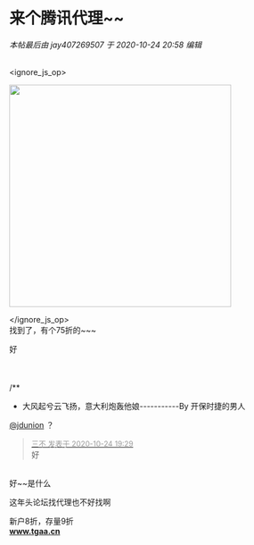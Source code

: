 # 来个腾讯代理~~


<i class="pstatus"> 本帖最后由 jay407269507 于 2020-10-24 20:58 编辑 </i><br />
<br />

<ignore_js_op>

<img id="aimg_140725" aid="140725" src="static/image/common/none.gif" zoomfile="forum.php?mod=attachment&aid=MTQwNzI1fGNkOWUxNDkxfDE2MDk1MjE3NDF8NDczNDR8NzU4MDU2&noupdate=yes&nothumb=yes" file="forum.php?mod=attachment&aid=MTQwNzI1fGNkOWUxNDkxfDE2MDk1MjE3NDF8NDczNDR8NzU4MDU2&noupdate=yes" class="zoom" onclick="zoom(this, this.src, 0, 0, 0)" width="398" id="aimg_140725" inpost="1" onmouseover="showMenu({'ctrlid':this.id,'pos':'12'})" />

<div class="tip tip_4 aimg_tip" id="aimg_140725_menu" style="position: absolute; display: none" disautofocus="true">
<div class="xs0">
<p><strong>QQ截图20201024192711.jpg</strong> <em class="xg1">(9.28 KB, 下载次数: 2)</em></p>
<p>
<a href="forum.php?mod=attachment&amp;aid=MTQwNzI1fGNkOWUxNDkxfDE2MDk1MjE3NDF8NDczNDR8NzU4MDU2&amp;nothumb=yes" target="_blank">下载附件</a>

</p>

<p class="xg1 y">2020-10-24 19:27 上传</p>

</div>
<div class="tip_horn"></div>
</div>

</ignore_js_op>
<br />
找到了，有个75折的~~~<img src="static/image/smiley/default/lol.gif" smilieid="12" border="0" alt="" /><img src="static/image/smiley/default/lol.gif" smilieid="12" border="0" alt="" /> 

好<br />
<br />
<br />
<br />
/**<br />
 * 大风起兮云飞扬，意大利炮轰他娘-----------By 开保时捷的男人

<a href="https://www.hostloc.com/home.php?mod=space&amp;uid=39841" target="_blank">@jdunion</a> ？　　　

<div class="quote"><blockquote><font size="2"><a href="https://www.hostloc.com/forum.php?mod=redirect&amp;goto=findpost&amp;pid=9347159&amp;ptid=758056" target="_blank"><font color="#999999">三不 发表于 2020-10-24 19:29</font></a></font><br />
好</blockquote></div><br />
<img src="static/image/smiley/default/smile.gif" smilieid="1" border="0" alt="" />好~~是什么

<img src="static/image/smiley/default/lol.gif" smilieid="12" border="0" alt="" />这年头论坛找代理也不好找啊

新户8折，存量9折<br />
<a href="http://www.tgaa.cn" target="_blank"><strong>www.tgaa.cn</strong></a>
